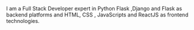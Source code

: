 I am a Full Stack Developer expert in Python Flask ,Django and Flask as backend platforms and HTML, CSS , JavaScripts and ReactJS as frontend technologies.

<!---
mkashifraja22/mkashifraja22 is a ✨ special ✨ repository because its `README.md` (this file) appears on your GitHub profile.
You can click the Preview link to take a look at your changes.
--->
